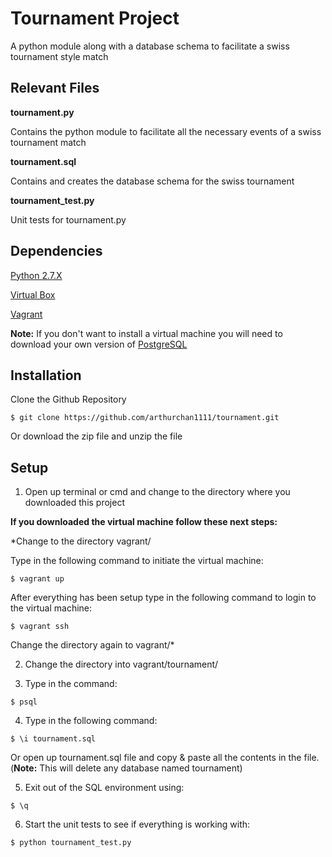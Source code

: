 # Tournament Project
A python module along with a database schema to facilitate a swiss tournament style match

## Relevant Files

**tournament.py**

Contains the python module to facilitate all the necessary events of a swiss tournament match

**tournament.sql**

Contains and creates the database schema for the swiss tournament

**tournament_test.py**

Unit tests for tournament.py

## Dependencies
[Python 2.7.X](https://www.python.org/downloads/)  

[Virtual Box](https://www.virtualbox.org/wiki/Downloads)

[Vagrant](https://www.vagrantup.com/downloads.html)

**Note:** If you don't want to install a virtual machine you will need to download your own version of [PostgreSQL](https://www.postgresql.org/download/)

##  Installation
Clone the Github Repository
```
$ git clone https://github.com/arthurchan1111/tournament.git
```
Or download the zip file and unzip the file

## Setup

1. Open up terminal or cmd and change to the directory where you downloaded this project

**If you downloaded the virtual machine follow these next steps:**

  *Change to the directory vagrant/

  Type in the following command to initiate the virtual machine:
  ```
  $ vagrant up
  ```

  After everything has been setup type in the following command to login to the virtual machine:
  ```
  $ vagrant ssh
  ```

  Change the directory again to vagrant/*

2. Change the directory into vagrant/tournament/

3. Type in the command:

  ```
  $ psql
  ```

4. Type in the following command:

  ```
  $ \i tournament.sql
  ```
 Or open up tournament.sql file and copy & paste all the contents in the file. (**Note:** This will delete any database named tournament)

5. Exit out of the SQL environment using:
  ```
  $ \q
  ```

6. Start the unit tests to see if everything is working with:
  ```
  $ python tournament_test.py
  ```
